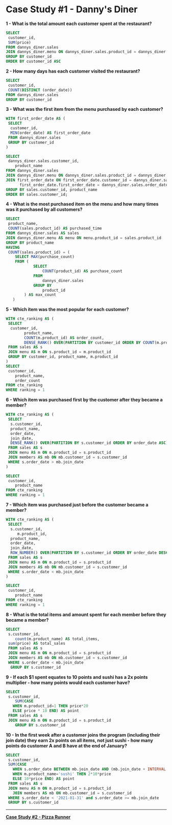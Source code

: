 # Case Study #1 - Danny's Diner

**1 - What is the total amount each customer spent at the restaurant?**

```sql
SELECT
 customer_id,
 SUM(price)
FROM dannys_diner.sales
JOIN dannys_diner.menu ON dannys_diner.sales.product_id = dannys_diner.menu.product_id
GROUP BY customer_id
ORDER BY customer_id ASC
```

**2 - How many days has each customer visited the restaurant?**

```sql
SELECT
 customer_id,
 COUNT(DISTINCT (order_date))
FROM dannys_diner.sales
GROUP BY customer_id
```

**3 - What was the first item from the menu purchased by each customer?**

```sql
WITH first_order_date AS (
 SELECT
  customer_id,
  MIN(order_date) AS first_order_date
 FROM dannys_diner.sales
 GROUP BY customer_id
)

SELECT
 dannys_diner.sales.customer_id,
    product_name
FROM dannys_diner.sales
JOIN dannys_diner.menu ON dannys_diner.sales.product_id = dannys_diner.menu.product_id
JOIN first_order_date ON first_order_date.customer_id = dannys_diner.sales.customer_id AND
      first_order_date.first_order_date = dannys_diner.sales.order_date
GROUP BY sales.customer_id, product_name
ORDER BY sales.customer_id;
```

**4 - What is the most purchased item on the menu and how many times was it purchased by all customers?**

```sql
SELECT
 product_name,
 COUNT(sales.product_id) AS purchased_time
FROM dannys_diner.sales AS sales
JOIN dannys_diner.menu AS menu ON menu.product_id = sales.product_id
GROUP BY product_name
HAVING
 COUNT(sales.product_id) = (
    SELECT MAX(purchase_count)
    FROM (
            SELECT
                COUNT(product_id) AS purchase_count
            FROM
                dannys_diner.sales
            GROUP BY
                product_id
        ) AS max_count
   )

```

**5 - Which item was the most popular for each customer?**

```sql
WITH cte_ranking AS (
 SELECT
  customer_id,
        product_name,
        COUNT(m.product_id) AS order_count,
        DENSE_RANK() OVER(PARTITION BY customer_id ORDER BY COUNT(m.product_id) DESC) AS ranking
 FROM sales AS s
 JOIN menu AS m ON s.product_id = m.product_id
 GROUP BY customer_id, product_name, m.product_id
)
SELECT
 customer_id,
    product_name,
    order_count
FROM cte_ranking
WHERE ranking = 1
```

**6 - Which item was purchased first by the customer after they became a member?**

```sql
WITH cte_ranking AS (
 SELECT
  s.customer_id,
  product_name, 
  order_date,
  join_date,
  DENSE_RANK() OVER(PARTITION BY s.customer_id ORDER BY order_date ASC) AS ranking
 FROM sales AS s
 JOIN menu AS m ON m.product_id = s.product_id
 JOIN members AS mb ON mb.customer_id = s.customer_id
 WHERE s.order_date > mb.join_date
)

SELECT
 customer_id,
    product_name
FROM cte_ranking
WHERE ranking = 1
```

**7 - Which item was purchased just before the customer became a member?**

```sql
WITH cte_ranking AS (
 SELECT
  s.customer_id,
     m.product_id,
  product_name, 
  order_date,
  join_date,
  ROW_NUMBER() OVER(PARTITION BY s.customer_id ORDER BY order_date DESC) AS ranking
 FROM sales AS s
 JOIN menu AS m ON m.product_id = s.product_id
 JOIN members AS mb ON mb.customer_id = s.customer_id
 WHERE s.order_date < mb.join_date
)

SELECT
 customer_id,
    product_name
FROM cte_ranking
WHERE ranking = 1
```

**8 - What is the total items and amount spent for each member before they became a member?**

```sql
SELECT
 s.customer_id,
    count(m.product_name) AS total_items,
 sum(price) AS total_sales
 FROM sales AS s
 JOIN menu AS m ON m.product_id = s.product_id
 JOIN members AS mb ON mb.customer_id = s.customer_id
 WHERE s.order_date < mb.join_date
  GROUP BY s.customer_id
```

**9 - If each $1 spent equates to 10 points and sushi has a 2x points multiplier - how many points would each customer have?**

```sql
SELECT
 s.customer_id,
    SUM(CASE
   WHEN m.product_id=1 THEN price*20
   ELSE price * 10 END) AS point
 FROM sales AS s
 JOIN menu AS m ON m.product_id = s.product_id
    GROUP BY s.customer_id
```

**10 - In the first week after a customer joins the program (including their join date) they earn 2x points on all items, not just sushi - how many points do customer A and B have at the end of January?**

```sql
SELECT
 s.customer_id,
 SUM(CASE
   WHEN s.order_date BETWEEN mb.join_date AND (mb.join_date + INTERVAL 6 day) THEN 2*10*price
   WHEN m.product_name='sushi' THEN 2*10*price
   ELSE 10*price END) AS point
 FROM sales AS s
 JOIN menu AS m ON m.product_id = s.product_id
   JOIN members AS mb ON mb.customer_id = s.customer_id
 WHERE s.order_date < '2021-01-31' and s.order_date >= mb.join_date
 GROUP BY s.customer_id
```

---

[**Case Study #2 - Pizza Runner**](../Case%20Study%20%232%20-%20Pizza%20Runner)
